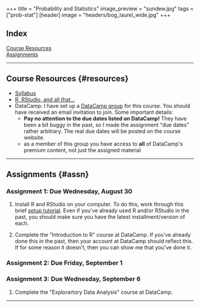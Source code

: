+++
title = "Probability and Statistics"
image_preview = "sundew.jpg"
tags = ["prob-stat"]
[header]
image = "headers/bog_laurel_wide.jpg"
+++

## Index

[Course Resources](#resources)  
[Assignments](#assn)

---------------------------------------------------------------------

## Course Resources {#resources}

-  [Syllabus](/courses/MATH333/syllabus/)
-  [R, RStudio, and all that...](/resources/allthingsR/)
-  DataCamp: I have set up a [DataCamp group](https://www.datacamp.com/groups/science-honors) for this course. You should have received an email invitation to join. Some important details:
    -  **Pay no attention to the due dates listed on DataCamp!** They have been a bit buggy in the past, so I made the assignment "due dates" rather arbitrary. The real due dates will be posted on the course website.
    -  as a member of this group you have access to **all** of DataCamp's premium content, not just the assigned material
    
---------------------------------------------------------------------

## Assignments {#assn}

### Assignment 1: Due Wednesday, August 30

1.  Install R and RStudio on your computer. To do this, work through this brief [setup tutorial](https://jjallaire.shinyapps.io/learnr-tutorial-00-setup/). Even if you've already used R and/or RStudio in the past, you should make sure you have the latest installment/version of each.

2.  Complete the "Introduction to R" course at DataCamp. If you've already done this in the past, then your account at DataCamp should reflect this. If for some reason it doesn't, then you can show me that you've done it.

### Assignment 2: Due Friday, September 1


### Assignment 3: Due Wednesday, September 6

1. Complete the "Explorartory Data Analysis" course at DataCamp.

---------------------------------------------------------------------